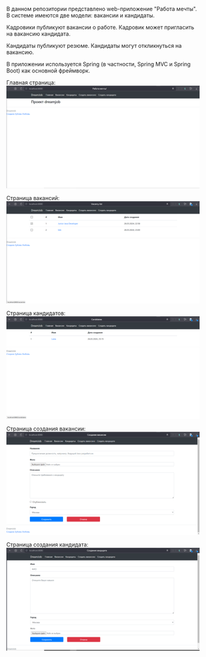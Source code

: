 В данном репозитории представлено web-приложение "Работа мечты". В системе имеются две модели: вакансии и кандидаты.

Кадровики публикуют вакансии о работе. Кадровик может пригласить на вакансию кандидата.

Кандидаты публикуют резюме. Кандидаты могут откликнуться на вакансию.

В приложении используется Spring (в частности, Spring MVC и Spring Boot) как основной фреймворк.

Главная страница:
![Screenshot](images/0_main_page.png)

Страница вакансий:
![Screenshot](images/1_vacancies.png)

Страница кандидатов:
![Screenshot](images/2_candidates.png)

Страница создания вакансии:
![Screenshot](images/3_vacancy_creation.png)

Страница создания кандидата:
![Screenshot](images/4_candidate_creation.png)
